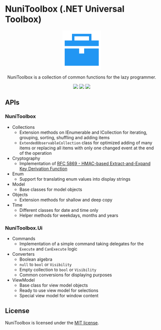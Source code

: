 # NuniToolbox (.NET Universal Toolbox)
<p align="center">
  <img src="https://raw.githubusercontent.com/spiegelp/NuniToolbox/master/icon/icon.png" alt="NuniToolbox icon" width="128px" />
</p>
<p align="center">
  NuniToolbox is a collection of common functions for the lazy programmer.
</p>
<p align="center">
  <a href="https://dev.azure.com/spiegelp/NuniToolbox/_build/latest?definitionId=3"><img src="https://dev.azure.com/spiegelp/NuniToolbox/_apis/build/status/NuniToolbox-all" /></a>
  <a href="https://www.nuget.org/packages/NuniToolbox/" target="_blank"><img src="https://img.shields.io/nuget/v/NuniToolbox.svg?style=flat&label=NuniToolbox&logo=nuget&color=blue" /></a>
  <a href="https://www.nuget.org/packages/NuniToolbox.Ui/" target="_blank"><img src="https://img.shields.io/nuget/v/NuniToolbox.Ui.svg?style=flat&label=NuniToolbox.Ui&logo=nuget&color=blue" /></a>
</p>

## APIs

### NuniToolbox
* Collections
  * Extension methods on IEnumerable and ICollection for iterating, grouping, sorting, shuffling and adding items
  * `ExtendedObservableCollection` class for optimized adding of many items or replacing all items with only one changed event at the end of the operation
* Cryptography
  * Implementation of [RFC 5869 - HMAC-based Extract-and-Expand Key Derivation Function](https://tools.ietf.org/html/rfc5869)
* Enum
  * Support for translating enum values into display strings
* Model
  * Base classes for model objects
* Objects
  * Extension methods for shallow and deep copy
* Time
  * Different classes for date and time only
  * Helper methods for weekdays, months and years

### NuniToolbox.Ui
* Commands
  * Implementation of a simple command taking delegates for the `Execute` and `CanExecute` logic
* Converters
  * Boolean algebra
  * `null` to `bool` or `Visibility`
  * Empty collection to `bool` or `Visibility`
  * Common conversions for displaying purposes
* ViewModel
  * Base class for view model objects
  * Ready to use view model for selections
  * Special view model for window content

## License
NuniToolbox is licensed under the [MIT license](https://github.com/spiegelp/NuniToolbox/blob/master/LICENSE).
